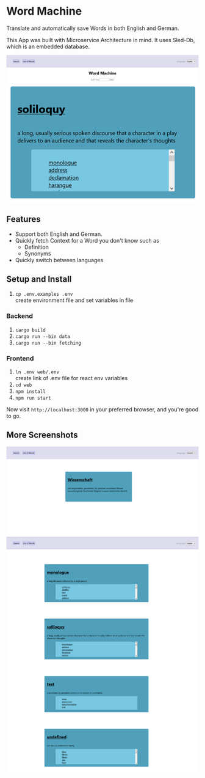 # Word Machine

Translate and automatically save Words in both English and German.

This App was built with Microservice Architecture in mind. It uses Sled-Db, which is an embedded database.

![homepage](./docs/img/homepage.png)
![single word](./docs/img/single-word-en.png)

## Features

- Support both English and German.
- Quickly fetch Context for a Word you don't know such as
   - Definition
   - Synonyms
- Quickly switch between languages

## Setup and Install

1. `cp .env.examples .env`  
   create environment file and set variables in file

### Backend

1. `cargo build`
2. `cargo run --bin data`
3. `cargo run --bin fetching`

### Frontend

1. `ln .env web/.env `  
   create link of .env file for react env variables
1. `cd web`
2. `npm install`
3. `npm run start`

Now visit `http://localhost:3000` in your preferred browser, and you're good to go.

## More Screenshots

![single word de](./docs/img/single-word-de.png)
![word list en](./docs/img/word-list-en.png)
